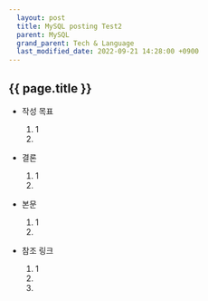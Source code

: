```yaml
---  
  layout: post  
  title: MySQL posting Test2
  parent: MySQL   
  grand_parent: Tech & Language  
  last_modified_date: 2022-09-21 14:28:00 +0900  
---  
```


## {{ page.title }} 
  
* 작성 목표  
  1) 1  
  2)   
  
* 결론  
  1) 1  
  2)   

* 본문   
  1) 1  
  2)  

* 참조 링크  
  1) 1 
  2)  
  3)  
